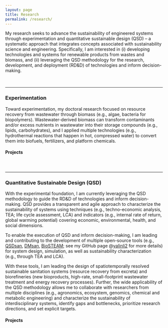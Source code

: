 ```yaml
---
layout: page
title: Research
permalink: /research/
---
```


My research seeks to advance the sustainability of engineered systems through experimentation and quantitative sustainable design (QSD) – a systematic approach that integrates concepts associated with sustainability science and engineering. Specifically, I am interested in (i) developing technologies and systems for renewable products from wastes and biomass, and (ii) leveraging the QSD methodology for the research, development, and deployment (RD&D) of technologies and inform decision-making.

<br>

---

### Experimentation

Toward experimentation, my doctoral research focused on resource recovery from wastewater through biomass (e.g., algae, bacteria for biopolymers). Wastewater-derived biomass can transform contaminants and/or excess nutrients in wastewater into their storage compounds (e.g., lipids, carbohydrates), and I applied multiple technologies (e.g., hydrothermal reactions that happen in hot, compressed water) to convert them into biofuels, fertilizers, and platform chemicals.

#### Projects

##### 

<br>

---

### Quantitative Sustainable Design (QSD)

With the experimental foundation, I am currently leveraging the QSD methodology to guide the RD&D of technologies and inform decision-making. QSD provides a transparent and agile approach to characterize the sustainability of systems using techniques (e.g., techno-economic analysis, TEA; life cycle assessment, LCA) and indicators (e.g., internal rate of return, global warming potential) covering economic, environmental, health, and social dimensions. 

To enable the execution of QSD and inform decision-making, I am leading and contributing to the development of multiple open-source tools (e.g., [QSDsan](https://github.com/qsD-Group/qsdsan), [DMsan](https://github.com/qsD-Group/dmsan), [BioSTEAM](https://github.com/bioSTEAMDevelopmentGroup/biosteam); see my GitHub page @[yalinli2](https://github.com/yalinli2) for more details) for system design, simulation, as well as sustainability characterization (e.g., through TEA and LCA).

With these tools, I am leading the design of spatiotemporally resolved sustainable sanitation systems (resource recovery from excreta) and biorefineries (new bioproducts, high-rate, small-footprint wastewater treatment and energy recovery processes). Further, the wide applicability of the QSD methodology allows me to collaborate with researchers from multiple disciplines (e.g., agronomics, ecosystem, genomics, chemical and metabolic engineering) and characterize the sustainability of interdisciplinary systems, identify gaps and bottlenecks, prioritize research directions, and set explicit targets.

#### Projects
